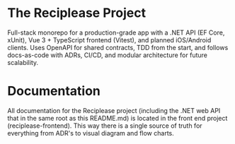# The Reciplease Project
Full-stack monorepo for a production-grade app with a .NET API (EF Core, xUnit), Vue 3 + TypeScript frontend (Vitest), and planned iOS/Android clients. Uses OpenAPI for shared contracts, TDD from the start, and follows docs-as-code with ADRs, CI/CD, and modular architecture for future scalability.

# Documentation
All documentation for the Reciplease project (including the .NET web API that in the same root as this README.md) is located in the front end project (reciplease-frontend). This way there is a single source of truth for everything from ADR's to visual diagram and flow charts.
